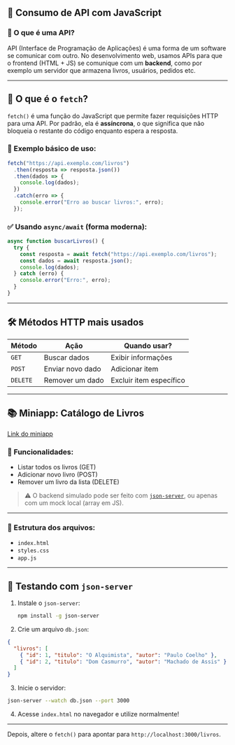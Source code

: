 ## 📘 Consumo de API com JavaScript

### 🔎 O que é uma API?

API (Interface de Programação de Aplicações) é uma forma de um software se comunicar com outro. No desenvolvimento web, usamos APIs para que o frontend (HTML + JS) se comunique com um **backend**, como por exemplo um servidor que armazena livros, usuários, pedidos etc.

---

## 🚀 O que é o `fetch`?

`fetch()` é uma função do JavaScript que permite fazer requisições HTTP para uma API. Por padrão, ela é **assíncrona**, o que significa que não bloqueia o restante do código enquanto espera a resposta.

### 📌 Exemplo básico de uso:

```js
fetch("https://api.exemplo.com/livros")
  .then(resposta => resposta.json())
  .then(dados => {
    console.log(dados);
  })
  .catch(erro => {
    console.error("Erro ao buscar livros:", erro);
  });
```

### ✅ Usando `async/await` (forma moderna):

```js
async function buscarLivros() {
  try {
    const resposta = await fetch("https://api.exemplo.com/livros");
    const dados = await resposta.json();
    console.log(dados);
  } catch (erro) {
    console.error("Erro:", erro);
  }
}
```

---

## 🛠️ Métodos HTTP mais usados

| Método   | Ação             | Quando usar?            |
| -------- | ---------------- | ----------------------- |
| `GET`    | Buscar dados     | Exibir informações      |
| `POST`   | Enviar novo dado | Adicionar item          |
| `DELETE` | Remover um dado  | Excluir item específico |

---

## 📚 Miniapp: Catálogo de Livros

[Link do miniapp](../miniapps/livros_js)

### 🔧 Funcionalidades:

* Listar todos os livros (GET)
* Adicionar novo livro (POST)
* Remover um livro da lista (DELETE)

> ⚠️ O backend simulado pode ser feito com [`json-server`](https://github.com/typicode/json-server), ou apenas com um mock local (array em JS).

---

### 📁 Estrutura dos arquivos:

* `index.html`
* `styles.css`
* `app.js`

---

## 🧪 Testando com `json-server`

1. Instale o `json-server`:

   ```bash
   npm install -g json-server
   ```

2. Crie um arquivo `db.json`:

```json
{
  "livros": [
    { "id": 1, "titulo": "O Alquimista", "autor": "Paulo Coelho" },
    { "id": 2, "titulo": "Dom Casmurro", "autor": "Machado de Assis" }
  ]
}
```

3. Inicie o servidor:

```bash
json-server --watch db.json --port 3000
```

4. Acesse `index.html` no navegador e utilize normalmente!

---

Depois, altere o `fetch()` para apontar para `http://localhost:3000/livros`.
